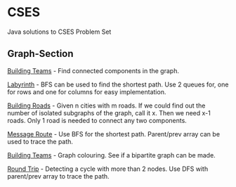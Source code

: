 # CSES
Java solutions to CSES Problem Set

## Graph-Section
 <ins>Building Teams</ins> - Find connected components in the graph.

 <ins>Labyrinth</ins> - BFS can be used to find the shortest path. Use 2 queues for, one for rows and one
   for columns for easy implementation.

 <ins>Building Roads</ins> - Given n cities with m roads. If we could find out the number of isolated subgraphs
   of the graph, call it x. Then we need x-1 roads. Only 1 road is needed to connect any two components. 
   
 <ins>Message Route</ins> - Use BFS for the shortest path. Parent/prev array can be used to trace the path.

 <ins>Building Teams</ins> - Graph colouring. See if a bipartite graph can be made. 

 <ins>Round Trip</ins> - Detecting a cycle with more than 2 nodes. Use DFS with parent/prev array to trace
   the path.
